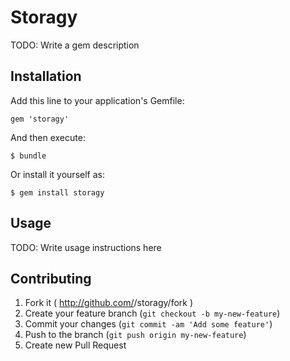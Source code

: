 # Storagy

TODO: Write a gem description

## Installation

Add this line to your application's Gemfile:

    gem 'storagy'

And then execute:

    $ bundle

Or install it yourself as:

    $ gem install storagy

## Usage

TODO: Write usage instructions here

## Contributing

1. Fork it ( http://github.com/<my-github-username>/storagy/fork )
2. Create your feature branch (`git checkout -b my-new-feature`)
3. Commit your changes (`git commit -am 'Add some feature'`)
4. Push to the branch (`git push origin my-new-feature`)
5. Create new Pull Request
